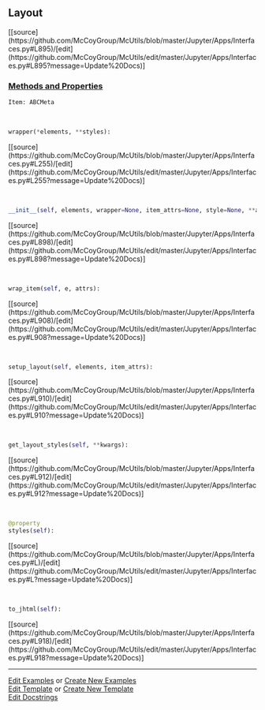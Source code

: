## <a id="McUtils.Jupyter.Apps.Interfaces.Layout">Layout</a> 
<div class="docs-source-link" markdown="1">
[[source](https://github.com/McCoyGroup/McUtils/blob/master/Jupyter/Apps/Interfaces.py#L895)/[edit](https://github.com/McCoyGroup/McUtils/edit/master/Jupyter/Apps/Interfaces.py#L895?message=Update%20Docs)]
</div>



<div class="collapsible-section">
 <div class="collapsible-section collapsible-section-header" markdown="1">
 
### <a class="collapse-link" data-toggle="collapse" href="#methods">Methods and Properties</a> <a class="float-right" data-toggle="collapse" href="#methods"><i class="fa fa-chevron-down"></i></a>

 </div>
 <div class="collapsible-section collapsible-section-body collapse" id="methods" markdown="1">

```python
Item: ABCMeta
```
<a id="McUtils.Jupyter.JHTML.JHTML.JHTML.Div" class="docs-object-method">&nbsp;</a> 
```python
wrapper(*elements, **styles): 
```
<div class="docs-source-link" markdown="1">
[[source](https://github.com/McCoyGroup/McUtils/blob/master/Jupyter/Apps/Interfaces.py#L255)/[edit](https://github.com/McCoyGroup/McUtils/edit/master/Jupyter/Apps/Interfaces.py#L255?message=Update%20Docs)]
</div>

<a id="McUtils.Jupyter.Apps.Interfaces.Layout.__init__" class="docs-object-method">&nbsp;</a> 
```python
__init__(self, elements, wrapper=None, item_attrs=None, style=None, **attrs): 
```
<div class="docs-source-link" markdown="1">
[[source](https://github.com/McCoyGroup/McUtils/blob/master/Jupyter/Apps/Interfaces.py#L898)/[edit](https://github.com/McCoyGroup/McUtils/edit/master/Jupyter/Apps/Interfaces.py#L898?message=Update%20Docs)]
</div>

<a id="McUtils.Jupyter.Apps.Interfaces.Layout.wrap_item" class="docs-object-method">&nbsp;</a> 
```python
wrap_item(self, e, attrs): 
```
<div class="docs-source-link" markdown="1">
[[source](https://github.com/McCoyGroup/McUtils/blob/master/Jupyter/Apps/Interfaces.py#L908)/[edit](https://github.com/McCoyGroup/McUtils/edit/master/Jupyter/Apps/Interfaces.py#L908?message=Update%20Docs)]
</div>

<a id="McUtils.Jupyter.Apps.Interfaces.Layout.setup_layout" class="docs-object-method">&nbsp;</a> 
```python
setup_layout(self, elements, item_attrs): 
```
<div class="docs-source-link" markdown="1">
[[source](https://github.com/McCoyGroup/McUtils/blob/master/Jupyter/Apps/Interfaces.py#L910)/[edit](https://github.com/McCoyGroup/McUtils/edit/master/Jupyter/Apps/Interfaces.py#L910?message=Update%20Docs)]
</div>

<a id="McUtils.Jupyter.Apps.Interfaces.Layout.get_layout_styles" class="docs-object-method">&nbsp;</a> 
```python
get_layout_styles(self, **kwargs): 
```
<div class="docs-source-link" markdown="1">
[[source](https://github.com/McCoyGroup/McUtils/blob/master/Jupyter/Apps/Interfaces.py#L912)/[edit](https://github.com/McCoyGroup/McUtils/edit/master/Jupyter/Apps/Interfaces.py#L912?message=Update%20Docs)]
</div>

<a id="McUtils.Jupyter.Apps.Interfaces.Layout.styles" class="docs-object-method">&nbsp;</a> 
```python
@property
styles(self): 
```
<div class="docs-source-link" markdown="1">
[[source](https://github.com/McCoyGroup/McUtils/blob/master/Jupyter/Apps/Interfaces.py#L)/[edit](https://github.com/McCoyGroup/McUtils/edit/master/Jupyter/Apps/Interfaces.py#L?message=Update%20Docs)]
</div>

<a id="McUtils.Jupyter.Apps.Interfaces.Layout.to_jhtml" class="docs-object-method">&nbsp;</a> 
```python
to_jhtml(self): 
```
<div class="docs-source-link" markdown="1">
[[source](https://github.com/McCoyGroup/McUtils/blob/master/Jupyter/Apps/Interfaces.py#L918)/[edit](https://github.com/McCoyGroup/McUtils/edit/master/Jupyter/Apps/Interfaces.py#L918?message=Update%20Docs)]
</div>

 </div>
</div>




___

[Edit Examples](https://github.com/McCoyGroup/McUtils/edit/gh-pages/ci/examples/McUtils/Jupyter/Apps/Interfaces/Layout.md) or 
[Create New Examples](https://github.com/McCoyGroup/McUtils/new/gh-pages/?filename=ci/examples/McUtils/Jupyter/Apps/Interfaces/Layout.md) <br/>
[Edit Template](https://github.com/McCoyGroup/McUtils/edit/gh-pages/ci/docs/McUtils/Jupyter/Apps/Interfaces/Layout.md) or 
[Create New Template](https://github.com/McCoyGroup/McUtils/new/gh-pages/?filename=ci/docs/templates/McUtils/Jupyter/Apps/Interfaces/Layout.md) <br/>
[Edit Docstrings](https://github.com/McCoyGroup/McUtils/edit/master/Jupyter/Apps/Interfaces.py#L895?message=Update%20Docs)